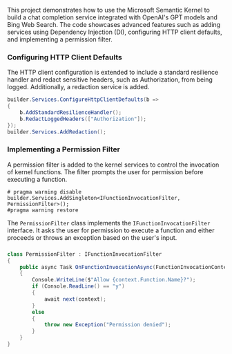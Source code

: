 This project demonstrates how to use the Microsoft Semantic Kernel to build a chat completion service integrated with OpenAI's GPT models and Bing Web Search. The code showcases advanced features such as adding services using Dependency Injection (DI), configuring HTTP client defaults, and implementing a permission filter.
### Configuring HTTP Client Defaults
The HTTP client configuration is extended to include a standard resilience handler and redact sensitive headers, such as Authorization, from being logged. Additionally, a redaction service is added.
```csharp
builder.Services.ConfigureHttpClientDefaults(b =>
{
    b.AddStandardResilienceHandler();
    b.RedactLoggedHeaders(["Authorization"]);
});
builder.Services.AddRedaction();
```
### Implementing a Permission Filter
A permission filter is added to the kernel services to control the invocation of kernel functions. The filter prompts the user for permission before executing a function.
```chsarp
# pragma warning disable
builder.Services.AddSingleton<IFunctionInvocationFilter, PermissionFilter>();
#pragma warning restore
```
The `PermissionFilter` class implements the `IFunctionInvocationFilter` interface. It asks the user for permission to execute a function and either proceeds or throws an exception based on the user's input.

###
```csharp
class PermissionFilter : IFunctionInvocationFilter
{
    public async Task OnFunctionInvocationAsync(FunctionInvocationContext context, Func<FunctionInvocationContext, Task> next)
    {
        Console.WriteLine($"Allow {context.Function.Name}?");
        if (Console.ReadLine() == "y")
        {
            await next(context);
        }
        else
        {
            throw new Exception("Permission denied");
        }
    }
}
````

